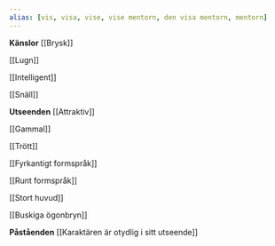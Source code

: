 ```yaml
---
alias: [vis, visa, vise, vise mentorn, den visa mentorn, mentorn]
---
```

 

**Känslor**
[[Brysk]]

[[Lugn]]

[[Intelligent]]

[[Snäll]]


**Utseenden**
[[Attraktiv]]

[[Gammal]]

[[Trött]]

[[Fyrkantigt formspråk]]

[[Runt formspråk]]

[[Stort huvud]]

[[Buskiga ögonbryn]]


**Påståenden**
[[Karaktären är otydlig i sitt utseende]]

